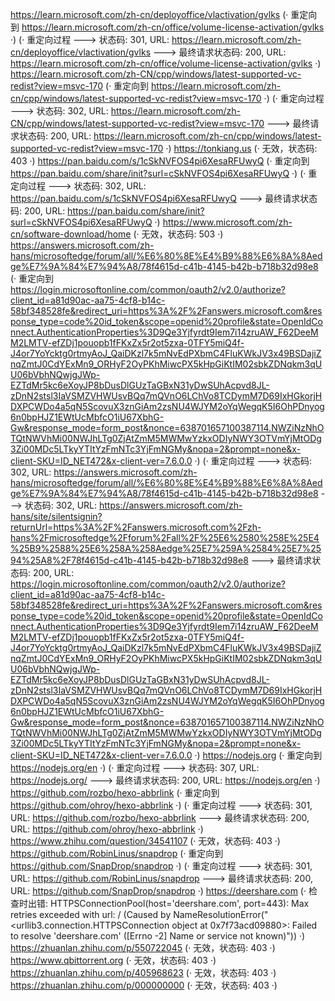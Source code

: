 https://learn.microsoft.com/zh-cn/deployoffice/vlactivation/gvlks (· 重定向到 https://learn.microsoft.com/zh-cn/office/volume-license-activation/gvlks ·)
(· 重定向过程 ---> 状态码: 301, URL: https://learn.microsoft.com/zh-cn/deployoffice/vlactivation/gvlks ---> 最终请求状态码: 200, URL: https://learn.microsoft.com/zh-cn/office/volume-license-activation/gvlks ·)
https://learn.microsoft.com/zh-CN/cpp/windows/latest-supported-vc-redist?view=msvc-170 (· 重定向到 https://learn.microsoft.com/zh-cn/cpp/windows/latest-supported-vc-redist?view=msvc-170 ·)
(· 重定向过程 ---> 状态码: 302, URL: https://learn.microsoft.com/zh-CN/cpp/windows/latest-supported-vc-redist?view=msvc-170 ---> 最终请求状态码: 200, URL: https://learn.microsoft.com/zh-cn/cpp/windows/latest-supported-vc-redist?view=msvc-170 ·)
https://tonkiang.us (· 无效，状态码: 403 ·)
https://pan.baidu.com/s/1cSkNVFOS4pi6XesaRFUwyQ (· 重定向到 https://pan.baidu.com/share/init?surl=cSkNVFOS4pi6XesaRFUwyQ ·)
(· 重定向过程 ---> 状态码: 302, URL: https://pan.baidu.com/s/1cSkNVFOS4pi6XesaRFUwyQ ---> 最终请求状态码: 200, URL: https://pan.baidu.com/share/init?surl=cSkNVFOS4pi6XesaRFUwyQ ·)
https://www.microsoft.com/zh-cn/software-download/home (· 无效，状态码: 503 ·)
https://answers.microsoft.com/zh-hans/microsoftedge/forum/all/%E6%80%8E%E4%B9%88%E6%8A%8Aedge%E7%9A%84%E7%94%A8/78f4615d-c41b-4145-b42b-b718b32d98e8 (· 重定向到 https://login.microsoftonline.com/common/oauth2/v2.0/authorize?client_id=a81d90ac-aa75-4cf8-b14c-58bf348528fe&redirect_uri=https%3A%2F%2Fanswers.microsoft.com&response_type=code%20id_token&scope=openid%20profile&state=OpenIdConnect.AuthenticationProperties%3D9Qe3Yjfyrdt9Iem7i14zruAW_F62DeeMM2LMTV-efZDj1pouopb1fFKxZx5r2ot5zxa-0TFY5miQ4f-J4or7YoYcktg0rtmyAoJ_QaiDKzl7k5mNvEdPXbmC4FluKWkJV3x49BSDajiZnqZmtJ0CdYExMn9_ORHyF2OyPKhMiwcPX5kHpGiKtIM02sbkZDNqkm3qUU06bVbhNQwjgJWp-EZTdMr5kc6eXoyJP8bDusDlGUzTaGBxN31yDwSUhAcpvd8JL-zDnN2stsl3IaVSMZVHWUsvBQq7mQVnO6LChVo8TCDymM7D69IxHGkorjHDXPCWDo4a5qN5ScovuX3znGiAm2zsNU4WJYM2oYqWegqK5I6OhPDnyog6n0bpHJZ1EWtUcMbfcO1iU67XbhG-Gw&response_mode=form_post&nonce=638701657100387114.NWZiNzNhOTQtNWVhMi00NWJhLTg0ZjAtZmM5MWMwYzkxODIyNWY3OTVmYjMtODg3Zi00MDc5LTkyYTItYzFmNTc3YjFmNGMy&nopa=2&prompt=none&x-client-SKU=ID_NET472&x-client-ver=7.6.0.0 ·)
(· 重定向过程 ---> 状态码: 302, URL: https://answers.microsoft.com/zh-hans/microsoftedge/forum/all/%E6%80%8E%E4%B9%88%E6%8A%8Aedge%E7%9A%84%E7%94%A8/78f4615d-c41b-4145-b42b-b718b32d98e8 ---> 状态码: 302, URL: https://answers.microsoft.com/zh-hans/site/silentsignin?returnUrl=https%3A%2F%2Fanswers.microsoft.com%2Fzh-hans%2Fmicrosoftedge%2Fforum%2Fall%2F%25E6%2580%258E%25E4%25B9%2588%25E6%258A%258Aedge%25E7%259A%2584%25E7%2594%25A8%2F78f4615d-c41b-4145-b42b-b718b32d98e8 ---> 最终请求状态码: 200, URL: https://login.microsoftonline.com/common/oauth2/v2.0/authorize?client_id=a81d90ac-aa75-4cf8-b14c-58bf348528fe&redirect_uri=https%3A%2F%2Fanswers.microsoft.com&response_type=code%20id_token&scope=openid%20profile&state=OpenIdConnect.AuthenticationProperties%3D9Qe3Yjfyrdt9Iem7i14zruAW_F62DeeMM2LMTV-efZDj1pouopb1fFKxZx5r2ot5zxa-0TFY5miQ4f-J4or7YoYcktg0rtmyAoJ_QaiDKzl7k5mNvEdPXbmC4FluKWkJV3x49BSDajiZnqZmtJ0CdYExMn9_ORHyF2OyPKhMiwcPX5kHpGiKtIM02sbkZDNqkm3qUU06bVbhNQwjgJWp-EZTdMr5kc6eXoyJP8bDusDlGUzTaGBxN31yDwSUhAcpvd8JL-zDnN2stsl3IaVSMZVHWUsvBQq7mQVnO6LChVo8TCDymM7D69IxHGkorjHDXPCWDo4a5qN5ScovuX3znGiAm2zsNU4WJYM2oYqWegqK5I6OhPDnyog6n0bpHJZ1EWtUcMbfcO1iU67XbhG-Gw&response_mode=form_post&nonce=638701657100387114.NWZiNzNhOTQtNWVhMi00NWJhLTg0ZjAtZmM5MWMwYzkxODIyNWY3OTVmYjMtODg3Zi00MDc5LTkyYTItYzFmNTc3YjFmNGMy&nopa=2&prompt=none&x-client-SKU=ID_NET472&x-client-ver=7.6.0.0 ·)
https://nodejs.org (· 重定向到 https://nodejs.org/en ·)
(· 重定向过程 ---> 状态码: 307, URL: https://nodejs.org/ ---> 最终请求状态码: 200, URL: https://nodejs.org/en ·)
https://github.com/rozbo/hexo-abbrlink (· 重定向到 https://github.com/ohroy/hexo-abbrlink ·)
(· 重定向过程 ---> 状态码: 301, URL: https://github.com/rozbo/hexo-abbrlink ---> 最终请求状态码: 200, URL: https://github.com/ohroy/hexo-abbrlink ·)
https://www.zhihu.com/question/34541107 (· 无效，状态码: 403 ·)
https://github.com/RobinLinus/snapdrop (· 重定向到 https://github.com/SnapDrop/snapdrop ·)
(· 重定向过程 ---> 状态码: 301, URL: https://github.com/RobinLinus/snapdrop ---> 最终请求状态码: 200, URL: https://github.com/SnapDrop/snapdrop ·)
https://deershare.com (· 检查时出错: HTTPSConnectionPool(host='deershare.com', port=443): Max retries exceeded with url: / (Caused by NameResolutionError("<urllib3.connection.HTTPSConnection object at 0x7f73acd09880>: Failed to resolve 'deershare.com' ([Errno -2] Name or service not known)")) ·)
https://zhuanlan.zhihu.com/p/550722045 (· 无效，状态码: 403 ·)
https://www.qbittorrent.org (· 无效，状态码: 403 ·)
https://zhuanlan.zhihu.com/p/405968623 (· 无效，状态码: 403 ·)
https://zhuanlan.zhihu.com/p/000000000 (· 无效，状态码: 403 ·)
